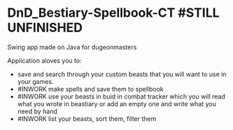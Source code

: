 # DnD_Bestiary-Spellbook-CT #STILL UNFINISHED
Swing app made on Java for dugeonmasters

Application aloves you to:
  - save and search through your custom beasts that you will want to use in your games.
  - #INWORK make spells and save them to spellbook
  - #INWORK use your beasts in buid in combat tracker which you will read what you wrote in beastiary or add an empty one and write what you need by hand
  - #INWORK list your beasts, sort them, filter them
